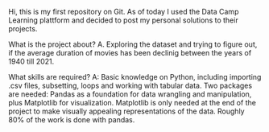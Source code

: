 Hi, this is my first repository on Git. As of today I used the Data Camp Learning plattform and decided to post my personal solutions to their projects. 

What is the project about?
A. Exploring the dataset and trying to figure out, if the average duration of movies has been declinig between the years of 1940 till 2021. 

What skills are required?
A:  Basic knowledge on Python, including importing .csv files, subsetting, loops and working with tabular data. Two packages are needed: Pandas as a foundation for data wrangling and manipulation, plus Matplotlib for visualization. 
Matplotlib is only needed at the end of the project to make visually appealing representations of the data. Roughly 80% of the work is done with pandas. 

